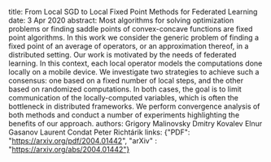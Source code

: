 title: From Local SGD to Local Fixed Point Methods for Federated Learning
date: 3 Apr 2020
abstract: Most algorithms for solving optimization problems or finding saddle points of convex-concave functions are fixed point algorithms. In this work we consider the generic problem of finding a fixed point of an average of operators, or an approximation thereof, in a distributed setting. Our work is motivated by the needs of federated learning. In this context, each local operator models the computations done locally on a mobile device. We investigate two strategies to achieve such a consensus: one based on a fixed number of local steps, and the other based on randomized computations. In both cases, the goal is to limit communication of the locally-computed variables, which is often the bottleneck in distributed frameworks. We perform convergence analysis of both methods and conduct a number of experiments highlighting the benefits of our approach.
authors: Grigory Malinovsky
        Dmitry Kovalev
        Elnur Gasanov
        Laurent Condat
        Peter Richtárik
links: {"PDF": "https://arxiv.org/pdf/2004.01442", "arXiv" : "https://arxiv.org/abs/2004.01442"}